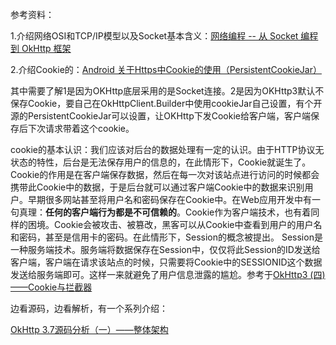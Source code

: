 参考资料：

1.介绍网络OSI和TCP/IP模型以及Socket基本含义：[网络编程 -- 从 Socket 编程 到 OkHttp 框架](https://segmentfault.com/a/1190000011220027)

2.介绍Cookie的：[Android 关于Https中Cookie的使用（PersistentCookieJar）](http://blog.csdn.net/pengguichu/article/details/73339329)

其中需要了解1是因为OKHttp底层采用的是Socket连接。2是因为OKHttp3默认不保存Cookie，要自己在OkHttpClient.Builder中使用cookieJar自己设置，有个开源的PersistentCookieJar可以设置，让OKHttp下发Cookie给客户端，客户端保存后下次请求带着这个cookie。

cookie的基本认识：我们应该对后台的数据处理有一定的认识。由于HTTP协议无状态的特性，后台是无法保存用户的信息的，在此情形下，Cookie就诞生了。Cookie的作用是在客户端保存数据，然后在每一次对该站点进行访问的时候都会携带此Cookie中的数据，于是后台就可以通过客户端Cookie中的数据来识别用户。早期很多网站甚至将用户名和密码保存在Cookie中。在Web应用开发中有一句真理：**任何的客户端行为都是不可信赖的**。Cookie作为客户端技术，也有着同样的困境。Cookie会被攻击、被篡改，黑客可以从Cookie中查看到用户的用户名和密码，甚至是信用卡的密码。在此情形下，Session的概念被提出。 Session是一种服务端技术。服务端将数据保存在Session中，仅仅将此Session的ID发送给客户端，客户端在请求该站点的时候，只需要将Cookie中的SESSIONID这个数据发送给服务端即可。这样一来就避免了用户信息泄露的尴尬。参考于[OkHttp3 \(四\)——Cookie与拦截器](https://www.jianshu.com/p/3360f4b6b3fe)

边看源码，边看解析，有一个系列介绍：

[OkHttp 3.7源码分析（一）——整体架构](https://yq.aliyun.com/articles/78105?spm=5176.11156381.0.0.34fd1205u4NGDr)

 

